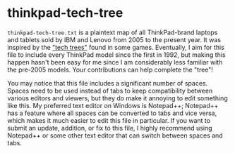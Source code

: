 # thinkpad-tech-tree

`thinkpad-tech-tree.txt` is a plaintext map of all ThinkPad-brand laptops and tablets sold by IBM and Lenovo from 2005 to the present year. It was inspired by the ["tech trees"](https://en.wikipedia.org/wiki/Technology_tree) found in some games. Eventually, I aim for this file to include every ThinkPad model since the first in 1992, but making this happen hasn't been easy for me since I am considerably less familiar with the pre-2005 models. Your contributions can help complete the "tree"!

You may notice that this file includes a significant number of spaces. Spaces need to be used instead of tabs to keep compatibility between various editors and viewers, but they do make it annoying to edit something like this. My preferred text editor on Windows is Notepad++; Notepad++ has a feature where all spaces can be converted to tabs and vice versa, which makes it much easier to edit this file in particular. If you want to submit an update, addition, or fix to this file, I highly recommend using Notepad++ or some other text editor that can switch between spaces and tabs.
